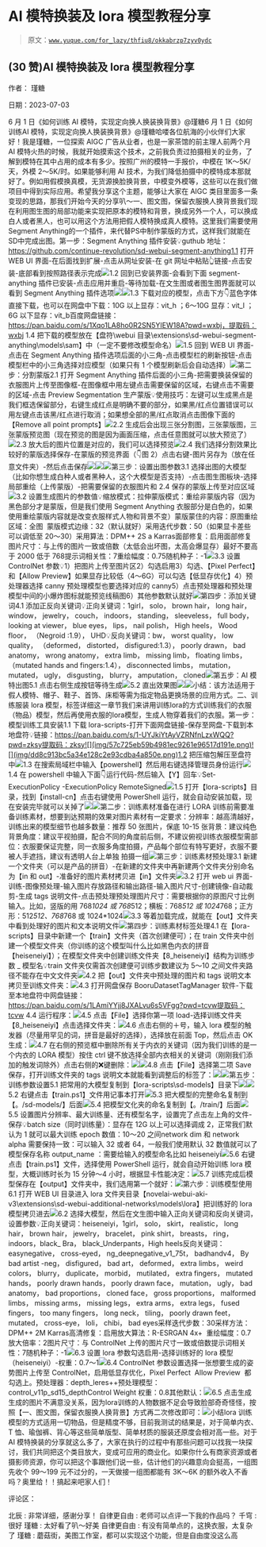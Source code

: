 # AI 模特换装及 lora 模型教程分享

> 原文：[`www.yuque.com/for_lazy/thfiu8/okkabrzp7zyv0ydc`](https://www.yuque.com/for_lazy/thfiu8/okkabrzp7zyv0ydc)



## (30 赞)AI 模特换装及 lora 模型教程分享 

作者： 瑾糖 

日期：2023-07-03 

6 月 1 日《如何训练 AI 模特，实现定向换人换装换背景》@瑾糖6 月 1 日《如何训练AI 模特，实现定向换人换装换背景》@瑾糖哈喽各位航海的小伙伴们大家好！我是瑾糖，一位探索 AIGC 广告从业者，也是一家茶馆的前主理人前两个月 AI 模特火热的时候，我就开始摸索这个技术，之前我负责过拍摄相关的业务，了解到模特在其中占用的成本有多少。按照广州的模特一手报价，中模在 1K～5K/天，外模 2～5K/时。如果能够利用 AI 技术，为我们降低拍摄中的模特成本那就好了。例如用假模换真模，无货源换脸换背景，中模变外模等，这些可以在我们做项目中得到实际应用。希望我分享这个主题，能够让大家在 AIGC 类目里面多一条变现的思路，那我们开始今天的分享叭～一、图文图，保留衣服换人换背景我们现在利用图生图的局部功能来实现把原本的模特和背景，换成另外一个人，可以换成白人或者黑人，也可以用这个方法用把假人模特换成真人模特。这里我们需要使用Segment Anything的一个插件，来代替PS中制作蒙版的方式，这样我们就能在SD中完成出图。第一步：Segment Anything 插件安装💡guthub 地址：https://github.com/continue-revolution/sd-webui-segment-anything1.1 打开 WEB UI 界面-在后面找到扩展-点击从网址安装-在 git 网址中粘贴👆链接-点击安装-底部看到按照路径表示完成![](img/822cc456ce61407b2acd751234345a7d.png)1.2 回到已安装界面-会看到下面 segment-anything 插件已安装-点击应用并重启-等待加载-在文生图或者图生图界面就可以看到 Segment Anything 插件选项![](img/e9f63fd54ba36fb34caf0f95800931b6.png)![](img/6f2ad22b199d148ae317f78b06fd16e8.png)1.3 下载对应的模型，点击下方👇蓝色字体直接下载，也可以在网盘中下载：10G 以上显存：vit_h ；6～10G 显存：vit_l ；6G 以下显存：vit_b百度网盘链接：https://pan.baidu.com/s/1Xqo1LA8ho0R2SN5YIEW18A?pwd=wxbj，提取码：wxbj 1.4 把下载的模型放在【盘符\webui 目录\extensions\sd-webui-segment-anything\models\sam】中（一定不要修改模型命名）![](img/7292d12e51f924b385d5f896148248e5.png)1.5 回到 WEB UI 界面-点击在 Segment Anything 插件选项后面的小三角-点击模型栏的刷新按钮-点击模型栏中的小三角选择对应模型（如果只有 1 个模型刷新后会自动选择）![](img/9938097bc2ed8d5d590de272d0b70a1d.png)第二步：分割蒙版2.1 打开 Segment Anything 插件后面的小三角-把需要换装保留的衣服图片上传至图像框-在图像框中用左键点击需要保留的区域，右键点击不需要的区域-点击 Preview Segmentation 生产蒙版💡使用技巧：左键可以生成黑点是我们框选保留部分，右键生成红点是明确不要的部分，如果黑/红点位置错误可以用左键点击该黑/红点进行取消；如果想全部的黑/红点取消点击图像下面的【Remove all point prompts】![](img/d245400ad05896b7a69d936fc9aa21f4.png)2.2 生成后会出现三张分割图，三张蒙版图，三张蒙版预览图（现在预览的图是因为画面压缩，点击任意图就可以放大预览了）![](img/3a3c3a0817ce5d55855da3c6f15a290a.png)2.3 放大后的图片位置是对应的，我们可以选择预览![](img/89ff9e87fc33fddb8b2bc0dd3abe5aed.png)2.4 我们选择分割效果比较好的蒙版选择保存-在蒙版的预览界面（👇图 2）点击右键-图片另存为（放在任意文件夹）-然后点击保存![](img/4344db528665906eccf9f25914832703.png)![](img/db1ed6075f026ed0f04f47e203ac702f.png)![](img/3a10cc7890a1e66c005b1ed190e09aed.png)第三步：设置出图参数3.1 选择出图的大模型（比如你想生成白种人或者黑种人，这个大模型是否支持）-点击图生图板块-选择局部重绘（上传蒙版）-把需要保留的衣服图片和 2.4 保存的蒙版上传至对应区域![](img/aa9aed48089727e3840a6d218e67de9c.png)3.2 设置生成图片的参数值💡缩放模式：拉伸蒙版模式：重绘非蒙版内容（因为黑色部分才是蒙版，但是我们使用 Segment Anything 衣服部分是白色的，如果使用重绘蒙版内容就是改变衣服样式人物和背景不变）蒙版蒙住的内容：原图重绘区域：全图  蒙版模式边缘：32（默认就好）采用迭代步数：50（如果显卡差些可以调低至 20～30）采用算法：DPM++ 2S a Karras面部修复：启用面部修复图片尺寸：与上传的图片一致或倍数（太低会出坏图，太高会爆显存）最好不要高于 2000 低于 768提示词相关性：7重绘幅度：0.75随机种子：-1![](img/5c6690a537e695544b6e1471b5114165.png)3.3 设置 ControlNet 参数💡1）把图片上传至图片区2）勾选启用3）勾选、【Pixel Perfect】和【Allow Preview】如果显存比较低（4～6G）可以勾选【低显存优化】4）预处理器选择 canny 预处理模型也要选择对应的 canny5）点击预处理器和预处理模型中间的小爆炸图标就能预览线稿图6）其他参数默认就好![](img/c7e1edd2127ad2b48ee08494693ddb33.png)第四步：添加关键词4.1 添加正反向关键词💡正向关键词：1girl， solo， brown hair， long hair， window， jewelry， couch， indoors， standing， sleeveless， full body， looking at viewer， blue eyes， lips， nail polish， High heels， Wood floor， （Negroid :1.9）， UHD💡反向关键词：bw， worst quality， low quality， （deformed， distorted， disfigured:1.3）， poorly drawn， bad anatomy， wrong anatomy， extra limb， missing limb， floating limbs， （mutated hands and fingers:1.4）， disconnected limbs， mutation， mutated， ugly， disgusting， blurry， amputation， cloned![](img/5211354861b86f0ae73fff14c80a145e.png)第五步：AI 模特出图5.1 点击右侧生成按钮等待生成![](img/ba814cbcd4951f52cd3ddc91735a25c4.png)5.2 直出效果图![](img/b1982b816a8f16d3448cbf0c27993760.png)![](img/92173663b61f45c3a99f7ef166bdb585.png)小结：该方法适用于假人模特、帽子、鞋子、首饰、床柜等需为指定物品更换场景的应用方式。二、训练服装 lora 模型，标签详细这一章节我们来讲用训练lora的方式训练我们的衣服（物品）模型，然后再使用衣服的lora模型，生成人物穿着我们的衣服。第一步：模型训练工具安装1.1 下载 lora-scripts-打开下面网盘链接-保存至网盘-下载到本地盘符💡链接：https://pan.baidu.com/s/1-UYJkiYtAyVZRNfnLzxWQQ?pwd=zksy提取码：zksy![](img/57c725eb59b4981ec9261e96517d191e.png)![](img/dd8c913bc5a34e128c2e93cdba4a850e.png)1.2 把压缩包解压至盘符中![](img/0f2f9b61dcc509e5ca13284c95e69239.png)1.3 在搜索局域栏中输入【powershell】然后用右键选择管理员身份运行![](img/84bc142ee1e07b1c6040ad35a870f119.png)1.4 在 powershell 中输入下面👇运行代码-然后输入【Y】回车💡Set-ExecutionPolicy -ExecutionPolicy RemoteSigned![](img/0cdb77fc5e76cea3fb4411c23a4d66e1.png)1.5 打开【lora-scripts】目录，找到【install-cn】点击右键使用 PowerShell 运行，就会自动安装加载，现在安装完毕就可以关掉了![](img/2c8e795a33d542bf199d495d1fb90e18.png)![](img/541cb8f1985a574cbd7806a3ca67e738.png)第二步：训练素材准备在进行 LORA 训练前需要准备训练素材，想要到达预期的效果对图片素材有一定要求：分辨率：越高清越好，训练出来的模型细节也越多数量：推荐 50 张图片，保底 10-15 张背景：建议纯色背景角度：建议平视拍摄，配合不同的角度前后侧，不建议俯视训练衣服模型需部位：衣服要保证完整，同一衣服多角度拍摄，产品每个部位有特写更好，衣服不要被人手遮挡，建议有透明人台上单独 拍摄一组![](img/6aceecfc8bb7f887a129c739fbe623bb.png)第三步：训练素材预处理3.1 新建一个文件夹（可以是产品的拼音）-在新建的文件夹中再新建两个文件夹分别命名为【in 和 out】-准备好的图片素材拷贝进【in】文件夹![](img/ef2ed572e6bdd4a1ee484707ef0dccaf.png)3.2 打开 web ui 界面-训练-图像预处理-输入图片存放路径和输出路径-输入图片尺寸-创建镜像-自动裁剪-生成 tags 说明文件-点击预处理预处理图片尺寸：需要根据你的原图尺寸比例输入。比如，竖版的用 768*1024 或 768*512；横板：768*512 或 1024*768；正方形：512*512、768*768 或 1024*1024![](img/eb596f651d005a54f7e171bc8969e2a5.png)3.3 等着加载完成，就能在【out】文件夹中看到处理好的图片和文本说明文件![](img/8c4372ee3c286435a58c64dcfbe7f8fb.png)第四步：训练素材标签处理4.1 在【lora-scripts】目录中新建一个【train】文件夹（首次创建便可）；在 train 文件夹中创建一个模型文件夹（你训练的这个模型叫什么比如黑色内衣的拼音【heiseneiyi】）；在模型文件夹中创建训练文件夹【8_heiseneiyi】结构为训练步数 _ 模型名💡train 文件夹仅需首次创建便可训练步数建议为 5～10 之间文件夹路径不能存在中文文件夹![](img/dfdfa282c5b256c29fc7cc97c3aaf8b8.png)4.2 把【out】文件夹中预处理的图片和 tags 说明文本拷贝至训练文件夹：![](img/e3867203009435df61fc7c1c94bf08cd.png)4.3 打开网盘保存 BooruDatasetTagManager 软件-下载至本地盘符中网盘链接：https://pan.baidu.com/s/1LAmiYYjj8JXALvu6s5VFgg?pwd=tcvw提取码：tcvw 4.4 运行程序：![](img/d034b7707574c9b3f640a25794eb16d8.png)4.5 点击【File】选择你第一项 load-选择训练文件夹【8_heiseneiyi】点击选择文件夹：![](img/8b2f2daf46ad82351fc75ce660a03636.png)4.6 点击右侧的＋号，输入 lora 模型的触发器（尽量用罕见的词，拼音是最好的选择），选择放在前面 Top，然后点击 OK 生成：![](img/41f063e47d57687149cb49bfb57dd1d7.png)4.7 在右侧的预览框中删除所有关于内衣的关键词（因为我们训练的是一个内衣的 LORA 模型）按住 ctrl 键不放选择全部内衣相关的关键词（刚刚我们添加的触发词除外）点击右侧的❌键删除：![](img/aaf004c3456aee954e0f2ab505601702.png)![](img/cbe24efb59aa15236b15758f1fd6598f.png)4.8 点击【File】选择第二项 Save 保存，打开训练文件夹的 tags 说明文本就能看到调整后的标签了：![](img/00c72ad0e8539d3e8857517fe02f76f9.png)![](img/8cb988bf89f3ec1f47e27e40a7be4a05.png)第五步：训练参数设置5.1 把常用的大模型复制到【lora-scripts\sd-models】目录下![](img/0af809b9ad5ba8b7dcee808f9a1ee4fb.png)![](img/4e6b4de73ea1c0d080045764dd2e911e.png)5.2 右键点击【train.ps1】文件用记事本打开![](img/14fe916f427fdf047015124537138854.png)5.3 把大模型的完整命名复制到【。/sd-models/】后面![](img/e5350a81862bf05b8fd39ba6b87bbf2b.png)5.4 把模型文化夹的命名复制到【。/train/】后面![](img/fd5275ec44ed73d119f041e4709831e2.png)5.5 设置图片分辨率、最大训练量、还有模型名字，设置完了点击左上角的文件-保存💡batch size（同时训练量）：显存在 12G 以上可以选择调成 2，正常我们默认为 1 就可以最大训练 epoch 数值：10～20 之间network dim 和 network alpha 需要保持一致：可以输入 32 或者 64，一般我们使用默认 32 数值就可以了模型保存名称 output_name ：需要给输入的模型命名比如 heiseneiyi![](img/7c6f2650753abf9230ede0218d915520.png)5.6 右键点击【train.ps1】文件，选择使用 PowerShell 运行，就会自动开始训练 lora 模型，大概训练时长为 15 分钟～4 小时，根据显卡性能决定：![](img/f905e75b2fa1ecbda839e45869d114d5.png)5.7 训练完成后模型保存在【output】文件夹中，我们选用第一个就好：![](img/f0ca5f1f05d99b8c53e5d0c77b72f2e7.png)第六步：训练模型使用6.1 打开 WEB UI 目录进入 lora 文件夹目录【novelai-webui-aki-v3\extensions\sd-webui-additional-networks\models\lora】把训练好的 lora 模型拷贝进去![](img/a98ddfc60d9ed0874cd7849e3145b00c.png)6.2 选择大模型，然后在文生图中输入正向关键词和反向关键词，设置参数💡正向关键词：heiseneiyi，1girl， solo， skirt， realistic， long hair， brown hair， jewelry， bracelet， pink shirt， breasts， ring， indoors，black_ Bra， black_Underpants，High heels反向关键词：easynegative， cross-eyed， ng_deepnegative_v1_75t， badhandv4， By bad artist -neg， disfigured， bad art， deformed， extra limbs， weird colors， blurry， duplicate， morbid， mutilated， extra fingers， mutated hands， poorly drawn hands， poorly drawn face， mutation， ugly， bad anatomy， bad proportions， cloned face， gross proportions， malformed limbs， missing arms， missing legs， extra arms， extra legs， fused fingers， too many fingers， long neck， tiling， poorly drawn feet， mutated， cross-eye， loli， chibi， bad eyes采样迭代步数：30采样方法：DPM++ 2M Karras高清修复：启用放大算法：R-ESRGAN 4x+  重绘幅度：0.7放大倍率：2图片尺寸：与 ControlNet 上传的图片尺寸一致或倍数提示词相关性：7随机种子：-1![](img/76777b54fd52dc68f40f23a5d5a3ef98.png)6.3 设置 lora 参数勾选启用-选择训练好的 lora 模型（heiseneiyi）-权重：0.7～1![](img/fce4b8e6f67c025bd2cc047febdd0cab.png)6.4 ControlNet 参数设置选择一张想要生成的姿势图片上传至 ControlNet，启用低显存优化，Pixel Perfect  Allow Preview  都勾选上。预处理器：depth_leres++预处理模型：control_v11p_sd15_depthControl Weight 权重：0.8其他默认：![](img/45f299255f8e6c85c96c47a45e98a090.png)6.5 点击生成生成的图片不满意没关系，因为lora训练的人物数据不足会导致脸部奇奇怪怪，按照【一、图文图，保留衣服换人换背景】方式再二次修改即可：![](img/805fd0e1cc7d35fe9f27dd314ab01c28.png)小结lora 训练模型的方式适用一切物品，但是精度不够，目前我测试的结果是，对于简单内衣、T 恤、瑜伽裤、背心等这些简单版型、简单材质的服装还原度会相对高一些。对于 AI 模特换装的分享就这么多了，大家在执行的过程中有那些问题可以找我一块探讨，我们共同把这个类目放大，变成可应用的商业化。如果你什么有商家资源或者摄影师资源，你可以把这个事跟他们说一些，估计他们的兴趣意向会挺高，一组图先收个 99～199 元不过分的，一天做接一组图都能有 3K～6K 的额外收入不香吗？奥里给！！搞起来吧家人们！  

评论区： 

北辰 : 非常详细，感谢分享！ 自律更自由 : 老师可以点评一下我的作品吗？ 千穹 : 很好 瑾糖 : 太好看了叭～好美 自律更自由 : 有没有简单点的，这换衣服，太复杂了 瑾糖 : 蘑菇街，美图工作室，都可以实现这个功能，但是自由度没这么高